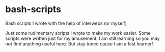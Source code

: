 # bash-scripts
Bash scripts I wrote with the help of interwebs (or myself)

Just some rudimentary scripts I wrote to make my work easier. Some scripts were written just for my amusement. I am still learning so you 
may not find anything useful here. But stay tuned cause I am a fast learner!
